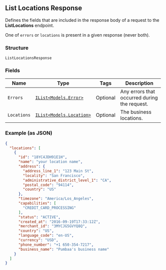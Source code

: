 ## List Locations Response

Defines the fields that are included in the response body of
a request to the __ListLocations__ endpoint.

One of `errors` or `locations` is present in a given response (never both).

### Structure

`ListLocationsResponse`

### Fields

| Name | Type | Tags | Description |
|  --- | --- | --- | --- |
| `Errors` | [`IList<Models.Error>`](/doc/models/error.md) | Optional | Any errors that occurred during the request. |
| `Locations` | [`IList<Models.Location>`](/doc/models/location.md) | Optional | The business locations. |

### Example (as JSON)

```json
{
  "locations": [
    {
      "id": "18YC4JDH91E1H",
      "name": "your location name",
      "address": {
        "address_line_1": "123 Main St",
        "locality": "San Francisco",
        "administrative_district_level_1": "CA",
        "postal_code": "94114",
        "country": "US"
      },
      "timezone": "America/Los_Angeles",
      "capabilities": [
        "CREDIT_CARD_PROCESSING"
      ],
      "status": "ACTIVE",
      "created_at": "2016-09-19T17:33:12Z",
      "merchant_id": "3MYCJG5GVYQ8Q",
      "country": "US",
      "language_code": "en-US",
      "currency": "USD",
      "phone_number": "+1 650-354-7217",
      "business_name": "Pumbaa's business name"
    }
  ]
}
```

